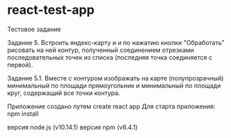 # react-test-app
Тестовое задание

Задание 5. Встроить яндекс-карту и и по нажатию кнопки "Обработать" рисовать на ней контур, полученный соединением отрезками последовательных точек из списка (последняя точка соединяется с первой).

Задание 5.1. Вместе с контуром изображать на карте (полупрозрачный) минимальный по площади прямоугольник и минимальный по площади круг, содержащий все точки контура.

Приложение создано путем create react app 
Для старта приложения: npm install

версия node.js (v10.14.1) 
версия npm (v6.4.1)